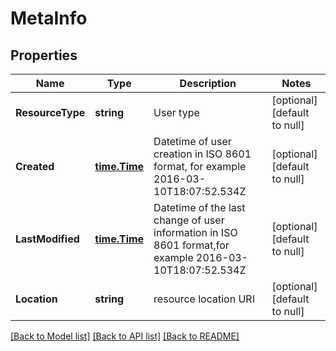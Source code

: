 # MetaInfo

## Properties
Name | Type | Description | Notes
------------ | ------------- | ------------- | -------------
**ResourceType** | **string** | User type | [optional] [default to null]
**Created** | [**time.Time**](time.Time.md) | Datetime of user creation in ISO 8601 format, for example 2016-03-10T18:07:52.534Z | [optional] [default to null]
**LastModified** | [**time.Time**](time.Time.md) | Datetime of the last change of user information in ISO 8601 format,for example 2016-03-10T18:07:52.534Z | [optional] [default to null]
**Location** | **string** | resource location URI | [optional] [default to null]

[[Back to Model list]](../README.md#documentation-for-models) [[Back to API list]](../README.md#documentation-for-api-endpoints) [[Back to README]](../README.md)


